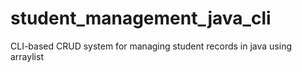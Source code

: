 # student_management_java_cli
 CLI-based CRUD system for managing student records in java using arraylist
